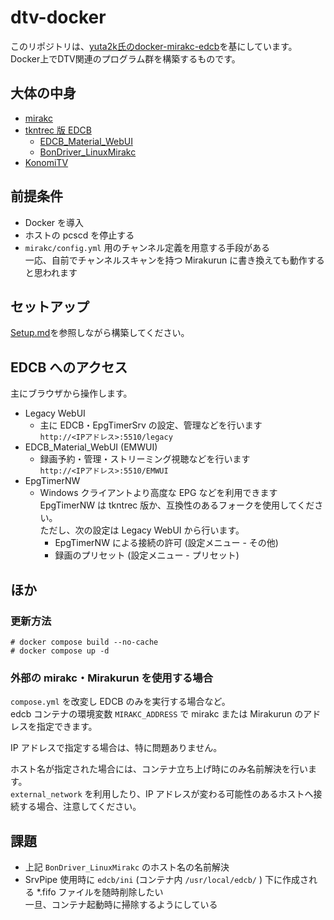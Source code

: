 # dtv-docker
このリポジトリは、[yuta2k氏のdocker-mirakc-edcb](https://github.com/yuta2k/docker-mirakc-edcb)を基にしています。  
Docker上でDTV関連のプログラム群を構築するものです。

## 大体の中身
* [mirakc](https://github.com/mirakc/mirakc)
* [tkntrec 版 EDCB](https://github.com/tkntrec/EDCB)
  * [EDCB_Material_WebUI](https://github.com/EMWUI/EDCB_Material_WebUI)
  * [BonDriver_LinuxMirakc](https://github.com/matching/BonDriver_LinuxMirakc)
* [KonomiTV](https://github.com/tsukumijima/KonomiTV)

## 前提条件

* Docker を導入
* ホストの pcscd を停止する
* `mirakc/config.yml` 用のチャンネル定義を用意する手段がある  
  一応、自前でチャンネルスキャンを持つ Mirakurun に書き換えても動作すると思われます

## セットアップ
[Setup.md](Setup.md)を参照しながら構築してください。

## EDCB へのアクセス

主にブラウザから操作します。

* Legacy WebUI
  * 主に EDCB・EpgTimerSrv の設定、管理などを行います  
  `http://<IPアドレス>:5510/legacy`
* EDCB_Material_WebUI (EMWUI) 
  * 録画予約・管理・ストリーミング視聴などを行います  
  `http://<IPアドレス>:5510/EMWUI`
* EpgTimerNW
  * Windows クライアントより高度な EPG などを利用できます  
  EpgTimerNW は tkntrec 版か、互換性のあるフォークを使用してください。  
  ただし、次の設定は Legacy WebUI から行います。
    * EpgTimerNW による接続の許可 (設定メニュー - その他)
    * 録画のプリセット (設定メニュー - プリセット)

## ほか

### 更新方法

```
# docker compose build --no-cache
# docker compose up -d
```

### 外部の mirakc・Mirakurun を使用する場合

`compose.yml` を改変し EDCB のみを実行する場合など。  
edcb コンテナの環境変数 `MIRAKC_ADDRESS` で mirakc または Mirakurun のアドレスを指定できます。

IP アドレスで指定する場合は、特に問題ありません。

ホスト名が指定された場合には、コンテナ立ち上げ時にのみ名前解決を行います。  
`external_network` を利用したり、IP アドレスが変わる可能性のあるホストへ接続する場合、注意してください。

## 課題

* 上記 `BonDriver_LinuxMirakc` のホスト名の名前解決
* SrvPipe 使用時に `edcb/ini` (コンテナ内 `/usr/local/edcb/` ) 下に作成される *.fifo ファイルを随時削除したい  
  一旦、コンテナ起動時に掃除するようにしている
